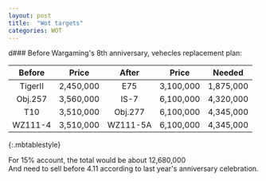 ```yaml
---
layout: post
title:  "Wot targets"
categories: WOT
---
```


d### Before Wargaming's 8th anniversary, vehecles replacement plan:

| Before        | Price     | After     | Price         | Needed    |
| :----:        |:----:     |:----:     |:----:         |:----:     | 
| TigerII       | 2,450,000 | E75       | 3,100,000     | 1,875,000 |
| Obj.257       | 3,560,000 | IS-7      | 6,100,000     | 4,320,000 |
| T10           | 3,510,000 | Obj.277   | 6,100,000     | 4,345,000 |
| WZ111-4       | 3,510,000 | WZ111-5A  | 6,100,000     | 4,345,000 |
{:.mbtablestyle}

For 15% account, the total would be about 12,680,000 <br>
And need to sell before 4.11 according to last year's anniversary celebration.